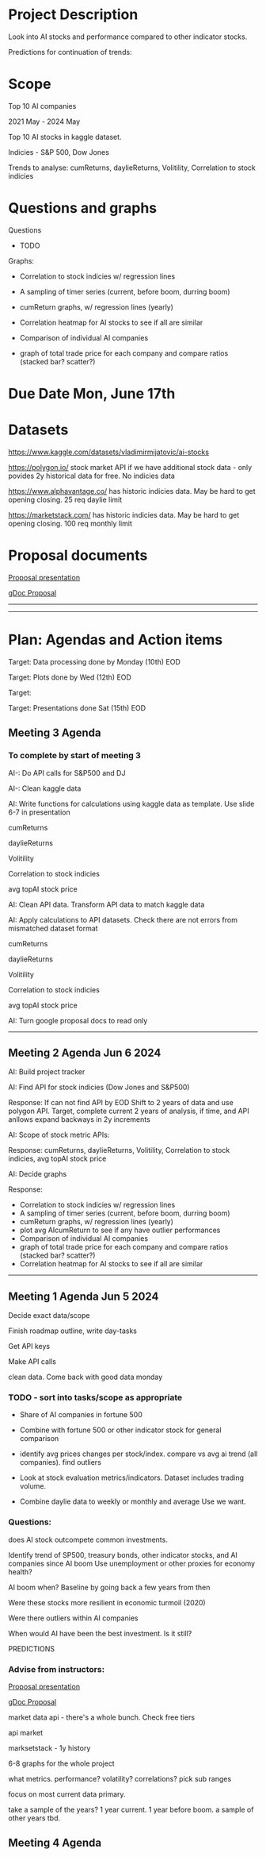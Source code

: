 # Project Description

Look into AI stocks and performance compared to other indicator stocks. 

Predictions for continuation of trends: 

# Scope

Top 10 AI companies

2021 May - 2024 May

Top 10 AI stocks in kaggle dataset. 

Indicies - S&P 500, Dow Jones

Trends to analyse: cumReturns, daylieReturns, Volitility, Correlation to stock indicies

# Questions and graphs
Questions
* TODO

Graphs:
  * Correlation to stock indicies w/ regression lines
  * A sampling of timer series (current, before boom, durring boom)
  * cumReturn graphs, w/ regression lines (yearly)
  * Correlation heatmap for AI stocks to see if all are similar
 
  * Comparison of individual AI companies  
  * graph of total trade price for each company and compare ratios (stacked bar? scatter?)

# Due Date Mon, June 17th

# Datasets

https://www.kaggle.com/datasets/vladimirmijatovic/ai-stocks 

https://polygon.io/ stock market API if we have additional stock data - only povides 2y historical data for free. No indicies data

https://www.alphavantage.co/ has historic indicies data. May be hard to get opening closing. 25 req daylie limit

https://marketstack.com/ has historic indicies data. May be hard to get opening closing. 100 req monthly limit

# Proposal documents

[Proposal presentation](https://docs.google.com/presentation/d/18OrJYFomjt88RlA2M-8i7M9ukaBOeqgP/edit#slide=id.p1)

[gDoc Proposal](https://docs.google.com/document/d/139RJ7I75FHh-fn9RsUAjRVN0J7TTHlilzZtuNa3ryxY/edit)





---
---
# Plan: Agendas and Action items

Target: Data processing done by Monday (10th) EOD

Target: Plots done by Wed (12th) EOD

Target: 

Target: Presentations done Sat (15th) EOD

## Meeting 3 Agenda

### To complete by start of meeting 3

AI-: Do API calls for S&P500 and DJ

AI-: Clean kaggle data

AI: Write functions for calculations using kaggle data as template. Use slide 6-7 in presentation

cumReturns

daylieReturns

Volitility

Correlation to stock indicies

avg topAI stock price

AI: Clean API data. Transform API data to match kaggle data

AI: Apply calculations to API datasets. Check there are not errors from mismatched dataset format

cumReturns

daylieReturns

Volitility

Correlation to stock indicies

avg topAI stock price

AI: Turn google proposal docs to read only



---

## Meeting 2 Agenda Jun 6 2024
AI: Build project tracker

AI: Find API for stock indicies (Dow Jones and S&P500)

Response: If can not find API by EOD Shift to 2 years of data and use polygon API. Target, complete current 2 years of analysis, if time, and API anllows expand backways in 2y increments


AI: Scope of stock metric APIs: 

Response: cumReturns, daylieReturns, Volitility, Correlation to stock indicies, avg topAI stock price

AI: Decide graphs

Response: 
  * Correlation to stock indicies w/ regression lines
  * A sampling of timer series (current, before boom, durring boom)
  * cumReturn graphs, w/ regression lines (yearly)
  * plot avg AIcumReturn to see if any have outlier performances
  * Comparison of individual AI companies  
  * graph of total trade price for each company and compare ratios (stacked bar? scatter?)
  * Correlation heatmap for AI stocks to see if all are similar

---

## Meeting 1 Agenda Jun 5 2024

Decide exact data/scope

Finish roadmap outline, write day-tasks

Get API keys

Make API calls

clean data. Come back with good data monday

### TODO - sort into tasks/scope as appropriate

* Share of AI companies in fortune 500

* Combine with fortune 500 or other indicator stock for general comparison

* identify avg prices changes per stock/index. compare vs avg ai trend (all companies). find outliers

* Look at stock evaluation metrics/indicators.
Dataset includes trading volume.

* Combine daylie data to weekly or monthly and average
Use  we want.

### Questions: 

does AI stock outcompete common investments.

Identify trend of SP500, treasury bonds, other indicator stocks, and AI companies since AI boom 
Use unemployment or other proxies for economy health?

AI boom when? Baseline by going back a few years from then

Were these stocks more resilient in economic turmoil (2020)

Were there outliers within AI companies

When would AI have been the best investment. Is it still?

PREDICTIONS

### Advise from instructors:

[Proposal presentation](https://docs.google.com/presentation/d/18OrJYFomjt88RlA2M-8i7M9ukaBOeqgP/edit#slide=id.p1)

[gDoc Proposal](https://docs.google.com/document/d/139RJ7I75FHh-fn9RsUAjRVN0J7TTHlilzZtuNa3ryxY/edit)
 
market data api - there's a whole bunch. Check free tiers

api market

marksetstack - 1y history

6-8 graphs for the whole project

what metrics. performance? volatility? correlations?  pick sub ranges

focus on most current data primary.

take a sample of the years? 1 year current. 1 year before boom. a sample of other years tbd.


## Meeting 4 Agenda

